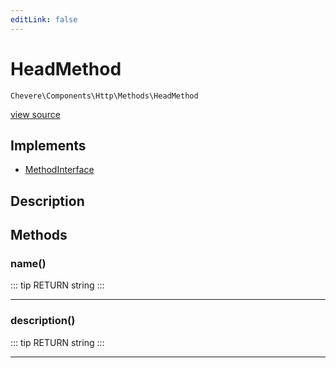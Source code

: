 ```yaml
---
editLink: false
---
```


# HeadMethod

`Chevere\Components\Http\Methods\HeadMethod`

[view source](https://github.com/chevere/chevere/blob/master/Http/Methods/HeadMethod.php)

## Implements

- [MethodInterface](../../../Interfaces/Http/MethodInterface.md)

## Description



## Methods

### name()

::: tip RETURN
string
:::

---

### description()

::: tip RETURN
string
:::

---

